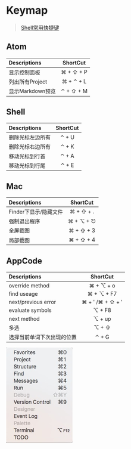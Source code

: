 # Keymap
> [Shell常用快捷键](https://github.com/hokein/Wiki/wiki/Bash-Shell%E5%B8%B8%E7%94%A8%E5%BF%AB%E6%8D%B7%E9%94%AE)

## Atom

Descriptions |    ShortCut
:----------- | :-------------:
显示控制面板      | ⌘ + ⇧ + P
列出所有Project |  ⌘ + ⌃ + L
显示Markdown预览 | ⌃ + ⇧ + M

## Shell

Descriptions |    ShortCut
:----------- | :-------------:
删除光标左边所有 | ⌃ + U
删除光标右边所有 | ⌃ + K
移动光标到行首 | ⌃ + A
移动光标到行尾 | ⌃ + E


## Mac

Descriptions |   ShortCut
:----------- | :-------------:
Finder下显示/隐藏文件 | ⌘ + ⇧ + .
强制退出程序 | ⌘ + ⌥ + ⎋
全屏截图 | ⌘ + ⇧ + 3
局部截图 | ⌘ + ⇧ + 4

## AppCode

Descriptions        |         ShortCut
:------------------ | :----------------------:
override method     |      ⌘ + ⌥ + o
find useage         |      ⌘ + ⌥ + F7
next/previous error | ⌘ + ' /⌘ + ⇧ + '
evaluate symbols    |         ⌥ + F8
next method         |         ⌥ + up
多选                 |       ⌥ + ⇧
选择当前单词下次出现的位置       |         ⌃ + G

![img](./IMG/apcode_tool_windows.png)
